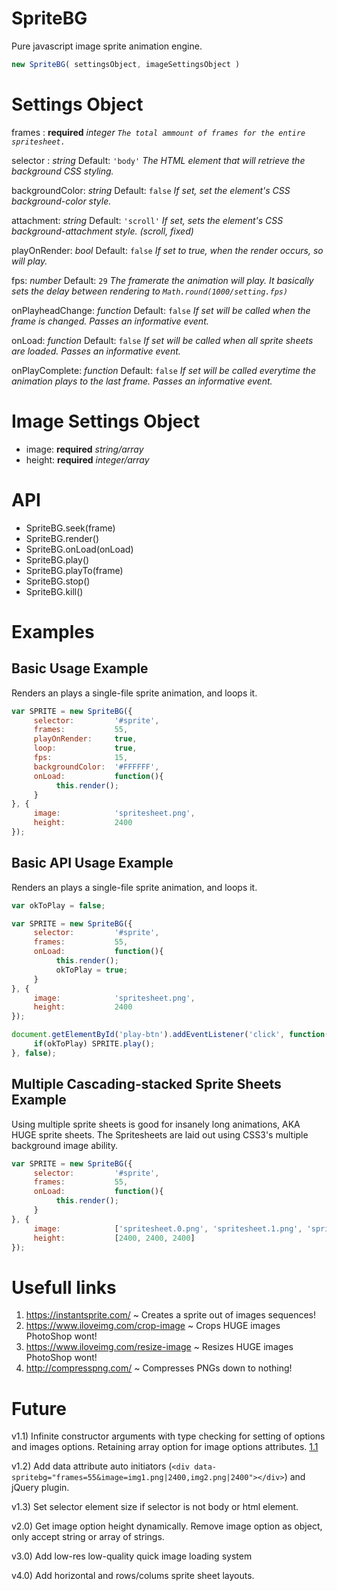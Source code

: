 # SpriteBG
Pure javascript image sprite animation engine.

```javascript
new SpriteBG( settingsObject, imageSettingsObject )
```

# Settings Object
frames : **required** *integer*
*`The total ammount of frames for the entire spritesheet.`*

selector : *string* Default: `'body'`
*The HTML element that will retrieve the background CSS styling.*

backgroundColor: *string* Default: `false`
*If set, set the element's CSS background-color style.*

attachment: *string* Default: `'scroll'`
*If set, sets the element's CSS background-attachment style. (scroll, fixed)*

playOnRender: *bool* Default: `false`
*If set to true, when the render occurs, so will play.*

fps: *number* Default: `29`
*The framerate the animation will play. It basically sets the delay between rendering to `Math.round(1000/setting.fps)`*

onPlayheadChange: *function* Default: `false`
*If set will be called when the frame is changed. Passes an informative event.*

onLoad: *function* Default: `false`
*If set will be called when all sprite sheets are loaded. Passes an informative event.*

onPlayComplete: *function* Default: `false`
*If set will be called everytime the animation plays to the last frame. Passes an informative event.*

# Image Settings Object
- image: **required** *string/array*
- height: **required** *integer/array*

# API
- SpriteBG.seek(frame)
- SpriteBG.render()
- SpriteBG.onLoad(onLoad)
- SpriteBG.play()
- SpriteBG.playTo(frame)
- SpriteBG.stop()
- SpriteBG.kill()

# Examples

## Basic Usage Example
Renders an plays a single-file sprite animation, and loops it.
```javascript
var SPRITE = new SpriteBG({
     selector:         '#sprite',
     frames:           55,
     playOnRender:     true,
     loop:             true,
     fps:              15,
     backgroundColor:  '#FFFFFF',
     onLoad:           function(){
          this.render();
     }
}, {
     image:            'spritesheet.png',
     height:           2400
});
```

## Basic API Usage Example
Renders an plays a single-file sprite animation, and loops it.
```javascript
var okToPlay = false;

var SPRITE = new SpriteBG({
     selector:         '#sprite',
     frames:           55,
     onLoad:           function(){
          this.render();
          okToPlay = true;
     }
}, {
     image:            'spritesheet.png',
     height:           2400
});

document.getElementById('play-btn').addEventListener('click', function(){
     if(okToPlay) SPRITE.play();
}, false);
```

## Multiple Cascading-stacked Sprite Sheets Example
Using multiple sprite sheets is good for insanely long animations, AKA HUGE sprite sheets. The Spritesheets are laid out using CSS3's multiple background image ability.
```javascript
var SPRITE = new SpriteBG({
     selector:         '#sprite',
     frames:           55,
     onLoad:           function(){
          this.render();
     }
}, {
     image:            ['spritesheet.0.png', 'spritesheet.1.png', 'spritesheet.2.png'],
     height:           [2400, 2400, 2400]
});
```

# Usefull links
1. https://instantsprite.com/ ~ Creates a sprite out of images sequences!
2. https://www.iloveimg.com/crop-image ~ Crops HUGE images PhotoShop wont!
3. https://www.iloveimg.com/resize-image ~ Resizes HUGE images PhotoShop wont!
4. http://compresspng.com/ ~ Compresses PNGs down to nothing!


# Future
v1.1) Infinite constructor arguments with type checking for setting of options and images options. Retaining array option for image options attributes. [1.1](../tree/1.1)

v1.2) Add data attribute auto initiators (`<div data-spritebg="frames=55&image=img1.png|2400,img2.png|2400"></div>`) and jQuery plugin.

v1.3) Set selector element size if selector is not body or html element.

v2.0) Get image option height dynamically. Remove image option as object, only accept string or array of strings.

v3.0) Add low-res low-quality quick image loading system

v4.0) Add horizontal and rows/colums sprite sheet layouts.
